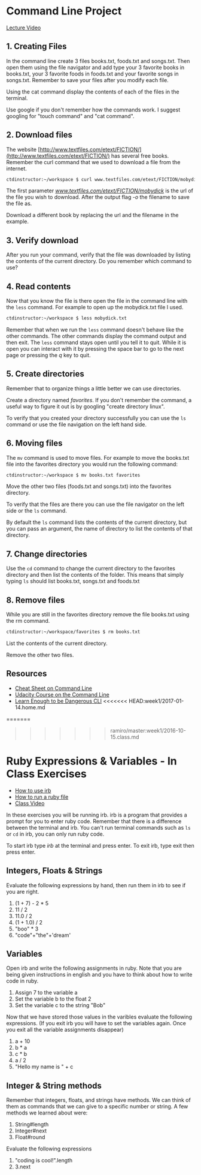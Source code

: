 # Command Line Project

[Lecture Video](https://youtu.be/ij4mJkQULk0)

## 1. Creating Files

In the command line create 3 files books.txt, foods.txt and songs.txt. Then open them using the file navigator and add type your 3 favorite books in books.txt, your 3 favorite foods in foods.txt and your favorite songs in songs.txt. Remember to save your files after you modify each file.

Using the cat command display the contents of each of the files in the terminal.

Use google if you don't remember how the commands work. I suggest googling for "touch command" and "cat command".


## 2. Download files

The website [http://www.textfiles.com/etext/FICTION/](http://www.textfiles.com/etext/FICTION/) has several free books. Remember the curl command that we used to download a file from the internet.

```bash
ctdinstructor:~/workspace $ curl www.textfiles.com/etext/FICTION/mobydick -o mobydick.txt
```

The first parameter *www.textfiles.com/etext/FICTION/mobydick* is the url of the file you wish to download. After the output flag *-o* the filename to save the file as.

Download a different book by replacing the url and the filename in the example.

## 3. Verify download
After you run your command, verify that the file was downloaded by listing the contents of the current directory. Do you remember which command to use?

## 4. Read contents
Now that you know the file is there open the file in the command line with the `less` command. For example to open up the mobydick.txt file I used.

```bash
ctdinstructor:~/workspace $ less mobydick.txt
```

Remember that when we run the `less` command doesn't behave like the other commands. The other commands display the command output and then exit. The `less` command stays open until you tell it to quit. While it is open you can interact with it by pressing the space bar to go to the next page or pressing the _q_ key to quit.


## 5. Create directories
Remember that to organize things a little better we can use directories.

Create a directory named _favorites_. If you don't remember the command, a useful way to figure it out is by googling "create directory linux".

To verify that you created your directory successfully you can use the `ls` command or use the file navigation on the left hand side.

## 6. Moving files
The `mv` command is used to move files. For example to move the books.txt file into the favorites directory you would run the following command:

```bash
ctdinstructor:~/workspace $ mv books.txt favorites
```

Move the other two files (foods.txt and songs.txt) into the favorites directory.

To verify that the files are there you can use the file navigator on the left side or the `ls` command.

By default the `ls` command lists the contents of the current directory, but you can pass an argument, the name of directory to list the contents of that directory.

## 7. Change directories

Use the `cd` command to change the current directory to the favorites directory and then list the contents of the folder. This means that simply typing `ls` should list books.txt, songs.txt and foods.txt

## 8. Remove files

While you are still in the favorites directory remove the file books.txt using the rm command.

```bash
ctdinstructor:~/workspace/favorites $ rm books.txt
```
List the contents of the current directory.

Remove the other two files.


## Resources

- [Cheat Sheet on Command Line](https://github.com/0nn0/terminal-mac-cheatsheet)
- [Udacity Course on the Command Line](https://classroom.udacity.com/courses/ud595)
- [Learn Enough to be Dangerous CLI](https://www.learnenough.com/command-line-tutorial)
<<<<<<< HEAD:week1/2017-01-14.home.md

=======
>>>>>>> ramiro/master:week1/2016-10-15.class.md

# Ruby Expressions & Variables - In Class Exercises

- [How to use irb](https://www.youtube.com/watch?v=lVpE4YbUz8Q)
- [How to run a ruby file](http://youtu.be/V3ynQciE2ag)
- [Class Video](https://www.youtube.com/watch?v=rzq9vQzPwuM)

In these exercises you will be running irb. irb is a program that provides a prompt for you to enter ruby code. Remember that there is a difference between the terminal and irb. You can't run terminal commands such as `ls` or `cd` in irb, you can only run ruby code.

To start irb type *irb* at the terminal and press enter.
To exit irb, type exit then press enter.

## Integers, Floats & Strings

Evaluate the following expressions by hand, then run them in irb to see if you are right.

1. (1 + 7) - 2 * 5
2. 11 / 2
3. 11.0 / 2
4. (1 + 1.0) / 2
5. "boo" * 3
6. "code"+"the"+'dream'

## Variables

Open irb and write the following assignments in ruby. Note that you are being given instructions in english and you have to think about how to write code in ruby.

1. Assign 7 to the variable a
2. Set the variable b to the float 2
3. Set the variable c to the string "Bob"

Now that we have stored those values in the varibles evaluate the following expressions. (If you exit irb you will have to set the variables again. Once you exit all the variable assignments disappear)

1. a + 10
2. b * a
3. c * b
4. a / 2
5. "Hello my name is " + c

## Integer & String methods

Remember that integers, floats, and strings have methods. We can think of them as commands that we can give to a specific number or string. A few methods we learned about were:

1. String#length
2. Integer#next
3. Float#round

Evaluate the following expressions

1. "coding is cool!".length
2. 3.next

